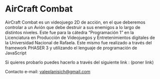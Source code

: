  # AirCraft Combat

AirCraft Combat es un videojuego 2D de acción, en el que deberemos controlar a un Avión que debe destruir a sus enemigos a lo largo de distintos niveles. Este fue para la cátedra “Programación 1” en la Licenciatura en Producción de Videojuegos y Entretenimientos digitales de la Universidad Nacional de Rafaela. 
Este mismo fue realizado a través del framework PHASER 3 y utilizando el lenguaje de programación de JavaScript

Si quieres probarlo puedes hacerlo a través del siguiente link : (poner link)

Contacto e-mail: valeplanisich@gmail.com
